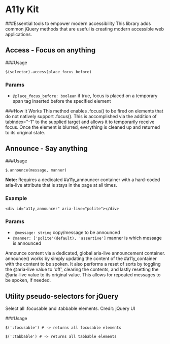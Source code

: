 # A11y Kit
###Essential tools to empower modern accessibility
This library adds common jQuery methods that are useful is creating modern accessible web applications.


## Access - Focus on anything
###Usage
```
$(selector).access(place_focus_before)
```

### Params
- ```@place_focus_before: boolean```  if true, focus is placed on a temporary span tag inserted before the specified element

###How It Works
This method enables .focus() to be fired on elements that do not natively support .focus().  This is accomplished via the addition of tabindex="-1" to the supplied target and allows it to temporarily receive focus. Once the element is blurred, everything is cleaned up and returned to its original state.

## Announce - Say anything

###Usage
```
$.announce(message, manner)
```

__Note:__ Requires a dedicated #a11y_announcer container with a hard-coded aria-live attribute that is stays in the page at all times.

### Example
```
<div id="a11y_announcer" aria-live="polite"></div>
```

### Params
- ``` @message: string``` copy/message to be announced
- ```@manner: ['polite'(default), 'assertive']``` manner is which message is announced


Announce content via a dedicated, global aria-live announcement container. announce() works by simply updating the content of the #a11y_container with the content to be spoken. It also performs a reset of sorts by toggling the @aria-live value to 'off', clearing the contents, and lastly resetting the @aria-live value to its original value. This allows for repeated messages to be spoken, if needed.





## Utility pseudo-selectors for jQuery
Select all :focusable and :tabbable elements. Credit: jQuery UI

###Usage
```
$(':focusable') # -> returns all focusable elements

$(':tabbable') # -> returns all tabbable elements
```
